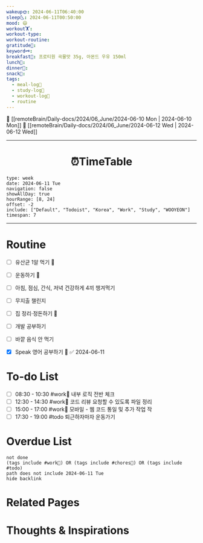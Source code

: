 ```yaml
---
wakeup🌞: 2024-06-11T06:40:00
sleep🌜: 2024-06-11T00:50:00
mood: 😄
workout🏋️: 
workout-type: 
workout-routine: 
gratitude🙏: 
keyword🗝️: 
breakfast🍳: 프로티원 곡물맛 35g, 아몬드 우유 150ml
lunch🍚: 
dinner🥗: 
snack🍬: 
tags:
  - meal-log📝
  - study-log📓
  - workout-log💪
  - routine
---
```


🔺 [[remoteBrain/Daily-docs/2024/06_June/2024-06-10 Mon | 2024-06-10 Mon]]
🔻 [[remoteBrain/Daily-docs/2024/06_June/2024-06-12 Wed | 2024-06-12 Wed]]
___
<h1> <center>⏰TimeTable </center> </h1>

```gEvent
type: week
date: 2024-06-11 Tue
navigation: false
showAllDay: true
hourRange: [8, 24]
offset: -2
include: ["Default", "Todoist", "Korea", "Work", "Study", "WOOYEON"]
timespan: 7
```

--- 


# Routine 

- [ ] 유산균 1알 먹기 🔼 
- [ ] 운동하기 🔼
- [ ] 아침, 점심, 간식, 저녁 건강하게 4끼 챙겨먹기
- [ ] 무지출 챌린지 
- [ ] 집 정리·정돈하기 🔼
- [ ] 개발 공부하기
- [ ] 바깥 음식 안 먹기 
- [x] Speak 영어 공부하기 🔼 ✅ 2024-06-11


# To-do List

- [ ] 08:30 - 10:30 #work💼 내부 로직 전반 체크
- [ ] 12:30 - 14:30 #work💼 코드 리뷰 요청할 수 있도록 파일 정리
- [ ] 15:00 - 17:00 #work💼 모바일 - 웹 코드 통일 및 추가 작업 작
- [ ] 17:30 - 19:00 #todo 퇴근하자마자 운동가기
# Overdue List
```tasks
not done
(tags include #work💼) OR (tags include #chores🧺) OR (tags include #todo)
path does not include 2024-06-11 Tue
hide backlink
```

# Related Pages



# Thoughts & Inspirations

